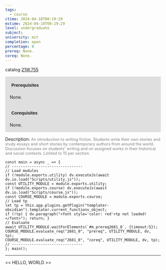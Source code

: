 ```yaml
---
tags:
  - course
ctime: 2024-04-18T00:19:29
mstime: 2024-04-18T00:19:29
level: undergraduate
subject: 
university: mit
completion: open
percentage: 0
prereq: None.
coreq: None.
---
```


catalog [21W.755](http://student.mit.edu/catalog/m21Wb.html#21W.755)

<span style="display: block; padding: 15px; background-color: rgb(100, 100, 100, 0.2);"><font id="m_prereq2681_0" style="display: block; font-family: Arial, sans-serif; font-weight: bold; padding: 5px">Prerequisites</font><br><span id="prereq2681_0">None.</span></span>
<span style="display: block; padding: 15px; background-color: rgb(100, 100, 100, 0.2);"><font id="m_coreq2681_0" style="display: block; font-family: Arial, sans-serif; font-weight: bold; padding: 5px">Corequisites</font><br><span id="coreq2681_0">None.</span></span>

<font style="">Description:</font>
<font style="color: grey; font-size: 0.8rem;">An introduction to writing fiction. Students write their own stories and study essays and short stories by contemporary authors from around the world. Discussion focuses on students' writing and on assigned works in their historical and social contexts. Limited to 15 per section.</font>

```dataviewjs
const main = async _ => {
// --------------------------------
// Load modules
if (!module.exports.utility) dv.executeJs(await dv.io.load("Scripts/utility.js"));
const UTILITY_MODULE = module.exports.utility;
if (!module.exports.course) dv.executeJs(await dv.io.load("Scripts/course.js"));
const COURSE_MODULE = module.exports.course;
// Load tp
let tp = this.app.plugins.getPlugin("templater-obsidian").templater.current_functions_object;
if (!tp) { dv.paragraph("<font style='color: red'>tp not loaded!</font>"); return; }
// Evaluate
await UTILITY_MODULE.waitForElements(`#m_prereq2681_0`, {timeout:5});
COURSE_MODULE.evaluate_req("2681_0", "prereq", UTILITY_MODULE, dv, tp);
COURSE_MODULE.evaluate_req("2681_0", "coreq", UTILITY_MODULE, dv, tp);
// --------------------------------
}; main();
```

---

<< HELLO, WORLD >>
